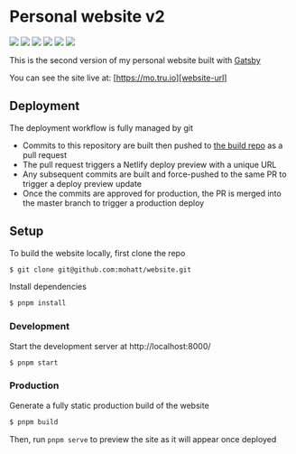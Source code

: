 # Personal website v2
[![][ci-img]][ci-url] [![][netlify-img]][netlify-url] [![][website-img]][website-url] [![][gatsby-img]][gatsby-url] [![][s-headers-img]][s-headers-url] [![][observatory-img]][observatory-url]

This is the second version of my personal website built with [Gatsby](https://www.gatsbyjs.org/)

You can see the site live at: [https://mo.tru.io][website-url]

## Deployment
The deployment workflow is fully managed by git
- Commits to this repository are built then pushed to [the build repo](https://github.com/mohatt/mohatt.github.io) as a pull request
- The pull request triggers a Netlify deploy preview with a unique URL
- Any subsequent commits are built and force-pushed to the same PR to trigger a deploy preview update
- Once the commits are approved for production, the PR is merged into the master branch to trigger a production deploy

## Setup

To build the website locally, first clone the repo
```sh
$ git clone git@github.com:mohatt/website.git
```

Install dependencies
```sh
$ pnpm install
```

### Development

Start the development server at http://localhost:8000/
```sh
$ pnpm start
```

### Production

Generate a fully static production build of the website
```sh
$ pnpm build
```

Then, run `pnpm serve` to preview the site as it will appear once deployed


[ci-url]: https://github.com/mohatt/website/actions/workflows/main.yml
[ci-img]: https://img.shields.io/github/workflow/status/mohatt/website/CI/master?logo=github
[netlify-url]: https://app.netlify.com/sites/mohatt/deploys
[netlify-img]: https://img.shields.io/netlify/a466eccc-c643-4f0e-bb6e-34e847cd259e?logo=netlify&logoColor=white
[gatsby-url]: https://github.com/gatsbyjs/gatsby/blob/gatsby%403.4.0/packages/gatsby/CHANGELOG.md
[gatsby-img]: https://img.shields.io/badge/gatsby-v3.4-blueviolet.svg?logo=gatsby
[website-url]: https://mo.tru.io
[website-img]: https://img.shields.io/website?logo=statuspal&url=https%3A%2F%2Fmo.tru.io
[s-headers-url]: https://securityheaders.com/?followRedirects=on&q=mo.tru.io
[s-headers-img]: https://img.shields.io/security-headers?label=s-headers&logo=curl&url=http%3A%2F%2Fmo.tru.io
[observatory-url]: https://observatory.mozilla.org/analyze/mo.tru.io
[observatory-img]: https://img.shields.io/mozilla-observatory/grade/mo.tru.io?logo=mozilla
